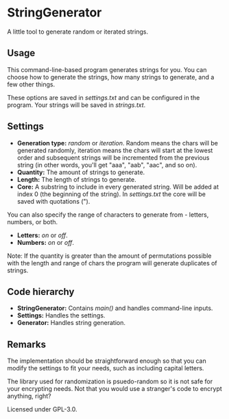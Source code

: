 # StringGenerator
A little tool to generate random or iterated strings.

## Usage
This command-line-based program generates strings for you. You can choose how to generate the strings, how many strings to generate, and a few other things.

These options are saved in *settings.txt* and can be configured in the program. Your strings will be saved in *strings.txt*.

## Settings
* **Generation type:** *random* or *iteration*. Random means the chars will be generated randomly, iteration means the chars will start at the lowest order and subsequent strings will be incremented from the previous string (in other words, you'll get "aaa", "aab", "aac", and so on).
* **Quantity:** The amount of strings to generate.
* **Length:** The length of strings to generate.
* **Core:** A substring to include in every generated string. Will be added at index 0 (the beginning of the string). In *settings.txt* the core will be saved with quotations (").

You can also specify the range of characters to generate from - letters, numbers, or both.

* **Letters:** *on* or *off*.
* **Numbers:** *on* or *off*.

Note: If the quantity is greater than the amount of permutations possible with the length and range of chars the program will generate duplicates of strings.

## Code hierarchy
* **StringGenerator:** Contains *main()* and handles command-line inputs.
* **Settings:** Handles the settings.
* **Generator:** Handles string generation.

## Remarks
The implementation should be straightforward enough so that you can modify the settings to fit your needs, such as including capital letters.

The library used for randomization is psuedo-random so it is not safe for your encrypting needs. Not that you would use a stranger's code to encrypt anything, right?

Licensed under GPL-3.0.
